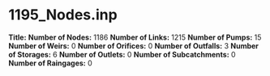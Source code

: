 # 1195_Nodes.inp
**Title:** 
**Number of Nodes:** 1186
**Number of Links:** 1215
**Number of Pumps:** 15
**Number of Weirs:** 0
**Number of Orifices:** 0
**Number of Outfalls:** 3
**Number of Storages:** 6
**Number of Outlets:** 0
**Number of Subcatchments:** 0
**Number of Raingages:** 0
